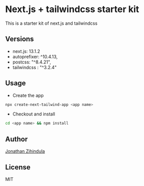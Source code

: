 # Next.js + tailwindcss starter kit

This is a starter kit of next.js and tailwindcss

## Versions

- next.js: 13.1.2
- autoprefixer: ^10.4.13,
- postcss: "^8.4.21",
- tailwindcss : "^3.2.4"

## Usage

- Create the app

```bash
npx create-next-tailwind-app <app name>
```

- Checkout and install

```bash
cd <app name> && npm install
```

## Author

[Jonathan Zihindula](https://github.com/Jonath-z)

## License

MIT
